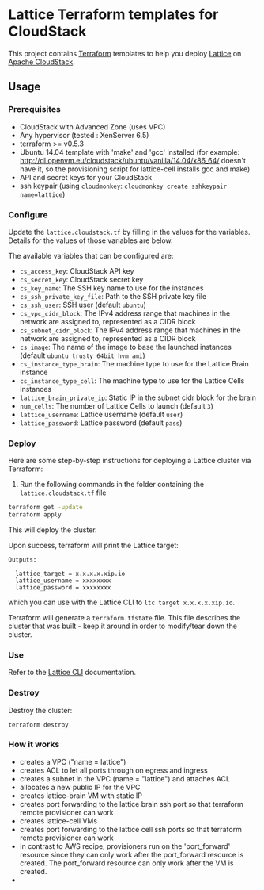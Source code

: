 # Lattice Terraform templates for CloudStack

This project contains [Terraform](https://www.terraform.io/) templates to help you deploy
[Lattice](https://github.com/cloudfoundry-incubator/lattice) on
[Apache CloudStack](http://www.cloudstack.org/).

## Usage
### Prerequisites
* CloudStack  with Advanced Zone (uses VPC)
* Any  hypervisor (tested : XenServer 6.5)
* terraform >= v0.5.3
* Ubuntu 14.04 template with 'make' and 'gcc' installed
  (for example: http://dl.openvm.eu/cloudstack/ubuntu/vanilla/14.04/x86_64/  doesn't have it, so the provisioning script for lattice-cell installs gcc and make)
* API and secret keys for your CloudStack
* ssh keypair (using `cloudmonkey`: `cloudmonkey create sshkeypair name=lattice`)

### Configure

Update the `lattice.cloudstack.tf` by filling in the values for the variables.  Details for the values of those variables are below.

The available variables that can be configured are:

* `cs_access_key`: CloudStack API key
* `cs_secret_key`: CloudStack secret key
* `cs_key_name`: The SSH key name to use for the instances
* `cs_ssh_private_key_file`: Path to the SSH private key file
* `cs_ssh_user`: SSH user (default `ubuntu`)
* `cs_vpc_cidr_block`: The IPv4 address range that machines in the network are assigned to, represented as a CIDR block 
* `cs_subnet_cidr_block`: The IPv4 address range that machines in the network are assigned to, represented as a CIDR block 
* `cs_image`: The name of the image to base the launched instances (default `ubuntu trusty 64bit hvm ami`)
* `cs_instance_type_brain`: The machine type to use for the Lattice Brain instance 
* `cs_instance_type_cell`: The machine type to use for the Lattice Cells instances 
* `lattice_brain_private_ip`: Static IP in the subnet cidr block for the brain
* `num_cells`: The number of Lattice Cells to launch (default `3`)
* `lattice_username`: Lattice username (default `user`)
* `lattice_password`: Lattice password (default `pass`)


### Deploy

Here are some step-by-step instructions for deploying a Lattice cluster via Terraform:

1. Run the following commands in the folder containing the `lattice.cloudstack.tf` file

  ```bash
  terraform get -update
  terraform apply
  ```

  This will deploy the cluster.

Upon success, terraform will print the Lattice target:

```
Outputs:

  lattice_target = x.x.x.x.xip.io
  lattice_username = xxxxxxxx
  lattice_password = xxxxxxxx
```

which you can use with the Lattice CLI to `ltc target x.x.x.x.xip.io`.

Terraform will generate a `terraform.tfstate` file.  This file describes the cluster that was built - keep it around in order to modify/tear down the cluster.

### Use

Refer to the [Lattice CLI](../../ltc) documentation.

### Destroy

Destroy the cluster:

```
terraform destroy
```
### How it works
 - creates a VPC ("name = lattice")
 - creates ACL to let all ports through on egress and ingress
 - creates a subnet in the VPC (name = "lattice") and attaches ACL
 - allocates a new public IP for the VPC
 - creates lattice-brain VM with static IP
 - creates port forwarding to the lattice brain ssh port so that terraform remote provisioner can work
 - creates lattice-cell VMs 
 - creates port forwarding to the lattice cell ssh ports so that terraform remote provisioner can work
 - in contrast to AWS recipe, provisioners run on the 'port_forward' resource since they can only work after the port_forward resource is created. The port_forward resource can only work after the VM is created.
 - 
